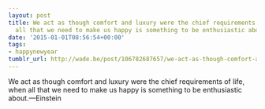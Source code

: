 ```yaml
---
layout: post
title: We act as though comfort and luxury were the chief requirements of life, when
  all that we need to make us happy is something to be enthusiastic about.
date: '2015-01-01T08:56:54+00:00'
tags:
- happynewyear
tumblr_url: http://wade.be/post/106782687657/we-act-as-though-comfort-and-luxury-were-the-chief
---
```

We act as though comfort and luxury were the chief requirements of life, when all that we need to make us happy is something to be enthusiastic about.—Einstein
